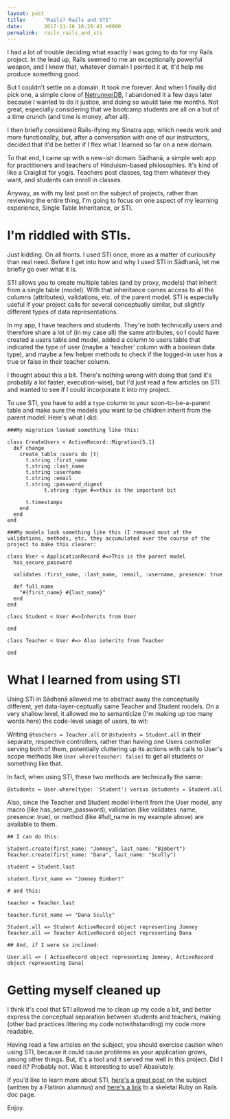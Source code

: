 ```yaml
---
layout: post
title:      "Rails? Rails and STI"
date:       2017-11-16 16:26:41 +0000
permalink:  rails_rails_and_sti
---
```



I had a lot of trouble deciding what exactly I was going to do for my Rails project. In the lead up, Rails seemed to me an exceptionally powerful weapon, and I knew that, whatever domain I pointed it at, it'd help me produce something good.

But I couldn't settle on a domain. It took me forever. And when I finally did pick one, a simple clone of [NetrunnerDB](https://netrunnerdb.com/), I abandoned it a few days later because I wanted to do it justice, and doing so would take me months. Not great, especially considering that we bootcamp students are all on a but of a time crunch (and time is money, after all). 

I then briefly considered Rails-ifying my Sinatra app, which needs work and more functionality, but, after a conversation with one of our instructors, decided that it'd be better if I flex what I learned so far on a new domain.

To that end, I came up with a new-ish doman: Sādhanā, a simple web app for practitioners and teachers of Hinduism-based philosophies. It's kind of like a Craiglist for yogis. Teachers post classes, tag them whatever they want, and students can enroll in classes.

Anyway, as with my last post on the subject of projects, rather than reviewing the entire thing, I'm going to focus on one aspect of my learning experience, Single Table Inheritance, or STI.

# I'm riddled with STIs.
Just kidding. On all fronts. I used STI once, more as a matter of curiousity than real need. Before I get into how and why I used STI in Sādhanā, let me briefly go over what it is.

STI allows you to create multiple tables (and by proxy, models) that inherit from a single table (model). With that inheritance comes access to all the columns (attributes), validations, etc. of the parent model. STI is especially useful if your project calls for several conceptually similar, but slightly different types of data representations.

In my app, I have teachers and students. They're both technically users and therefore share a lot of (in my case all) the same attributes, so I could have created a users table and model, added a column to users table that indicated the type of user (maybe a 'teacher' column with a boolean data type), and maybe a few helper methods to check if the logged-in user has a true or false in their teacher column. 

I thought about this a bit. There's nothing wrong with doing that (and it's probably a lot faster, execution-wise), but I'd just read a few articles on STI and wanted to see if I could incorporate it into my project.

To use STI, you have to add a `type` column to your soon-to-be-a-parent table and make sure the models you want to be children inherit from the parent model. Here's what I did:

```
###My migration looked something like this:

class CreateUsers < ActiveRecord::Migration[5.1]
  def change
    create_table :users do |t|
      t.string :first_name
      t.string :last_name
      t.string :username
      t.string :email
      t.string :password_digest
			t.string :type #=>this is the important bit

      t.timestamps
    end
  end
end

###My models look something like this (I removed most of the validations, methods, etc. they accumulated over the course of the project to make this clearer:

class User < ApplicationRecord #=>This is the parent model
  has_secure_password

  validates :first_name, :last_name, :email, :username, presence: true

  def full_name
    "#{first_name} #{last_name}"
  end
end

class Student < User #=>Inherits from User
 
end

class Teacher < User #=> Also inherits from Teacher

end

```

# What I learned from using STI
Using STI in Sādhanā allowed me to abstract away the conceptually different, yet data-layer-ceptually same Teacher and Student models. On a very shallow level, it allowed me to semanticize (I'm making up too many words here) the code-level usage of users, to wit:

Writing `@teachers = Teacher.all` or `@students = Student.all` in their separate, respective controllers, rather than having one Users controller serving both of them, potentially cluttering up its actions with calls to User's scope methods like `User.where(teacher: false)` to get all students or something like that.


In fact, when using STI, these two methods are technically the same: 

`@students = User.where(type: 'Student') versus @students = Student.all`

Also, since the Teacher and Student model inherit from the User model, any macro (like has_secure_password), validation (like validates :name, presence: true), or method (like #full_name in my example above) are available to them.

```
## I can do this:

Student.create(first_name: "Jomney", last_name: "Bimbert")
Teacher.create(first_name: "Dana", last_name: "Scully")

student = Student.last

student.first_name => "Jomney Bimbert"

# and this:

teacher = Teacher.last

teacher.first_name => "Dana Scully"

Student.all => Student ActiveRecord object representing Jomney
Teacher.all => Teacher ActiveRecord object representing Dana

## And, if I were so inclined:

User.all => [ ActiveRecord object representing Jomney, ActiveRecord object representing Dana]

```

# Getting myself cleaned up

I think it's cool that STI allowed me to clean up my code a bit, and better express the conceptual separation between students and teachers, making (other bad practices littering my code notwithstanding) my code more readable. 

Having read a few articles on the subject, you should exercise caution when using STI, because it could cause problems as your application grows, among other things. But, it's a tool and it served me well in this project. Did I need it? Probably not. Was it interesting to use? Absolutely.

If you'd like to learn more about STI, [here's a great post ](http://eewang.github.io/blog/2013/03/12/how-and-when-to-use-single-table-inheritance-in-rails/) on the subject (written by a Flatiron alumnus) and [here's a link](http://api.rubyonrails.org/classes/ActiveRecord/Inheritance.html) to a skeletal Ruby on Rails doc page.

Enjoy.




